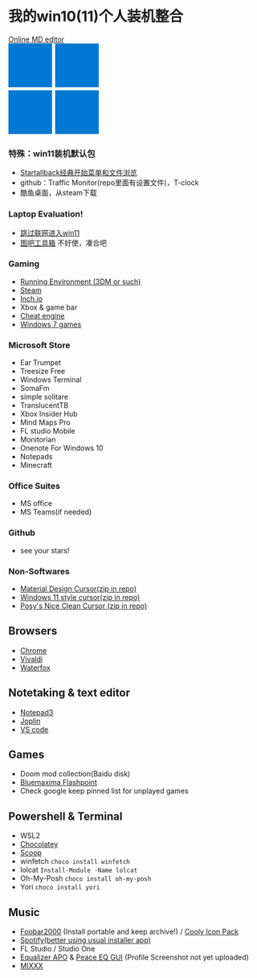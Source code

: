 # 我的win10(11)个人装机整合

[Online MD editor](https://pandao.github.io/editor.md/index.html)  
![](https://github.com/ibin7777/MyStarterPackageWin10/blob/main/Windows%2011%20Icon_180x180.png?raw=true)

### 特殊：win11装机默认包

- [Startallback经典开始菜单和文件浏览](https://www.startallback.com/)
- github：Traffic Monitor(repo里面有设置文件)，T-clock
- 酷鱼桌面，从steam下载

### Laptop Evaluation!

- [跳过联网进入win11](https://www.bilibili.com/video/BV17P4y1u7N3)
- [图吧工具箱](http://www.tbtool.cn/)  不好使，凑合吧

### Gaming

- [Running Environment (3DM or such)](https://dl.3dmgame.com/patch/89066.html)
- [Steam](https://store.steampowered.com/about/)
- [Inch.io](https://itch.io/app)
- Xbox & game bar
- [Cheat engine](https://www.cheatengine.org/downloads.php)
- [Windows 7 games](https://winaero.com/get-windows-7-games-for-windows-10/)

### Microsoft Store

- Ear Trumpet
- Treesize Free
- Windows Terminal
- SomaFm
- simple solitare
- TranslucentTB
- Xbox Insider Hub
- Mind Maps Pro
- FL studio Mobile
- Monitorian
- Onenote For Windows 10
- Notepads
- Minecraft

### Office Suites

- MS office
- MS Teams(if needed)

### Github

- see your stars!

### Non-Softwares

- [Material Design Cursor(zip in repo)](https://www.deviantart.com/rosea92/art/Material-Design-Cursors-Dark-756850032)
- [Windows 11 style cursor(zip in repo)](https://github.com/ibin7777/MyStarterPackageWin10/raw/main/Win11cursor.zip)
- [Posy's Nice Clean Cursor (zip in repo)](https://www.youtube.com/watch?v=YThelfB2fvg)

## Browsers

- [Chrome](https://www.google.com/chrome/)
- [Vivaldi](https://vivaldi.com/zh-hans/download/)
- [Waterfox](https://www.waterfox.net/)

## Notetaking & text editor

- [Notepad3](https://github.com/rizonesoft/Notepad3/releases)
- [Joplin](https://joplinapp.org/)
- [VS code](https://code.visualstudio.com/download)

## Games

- Doom mod collection(Baidu disk)
- [Bluemaxima Flashpoint](https://bluemaxima.org/flashpoint/)
- Check google keep pinned list for unplayed games

## Powershell & Terminal

- WSL2
- [Chocolatey](https://chocolatey.org/install)
- [Scoop](https://scoop.sh/)
- winfetch `choco install winfetch`
- lolcat `Install-Module -Name lolcat`
- Oh-My-Posh `choco install oh-my-posh`
- Yori `choco install yori`

## Music
- [Foobar2000](https://www.foobar2000.org/download) (Install portable and keep archive!) / [Cooly Icon Pack](https://www.deviantart.com/justval02/art/Cooly-foobar2000-icon-pack-868452366)
- [Spotify(better using usual installer app)](https://www.spotify.com/us/download/other/)
- FL Studio / Studio One
- [Equalizer APO](https://sourceforge.net/projects/equalizerapo/) & [Peace EQ GUI](https://sourceforge.net/projects/peace-equalizer-apo-extension/) (Profile Screenshot not yet uploaded)
- [MIXXX](https://mixxx.org/)
